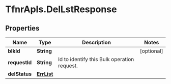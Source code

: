 # TfnrApIs.DelLstResponse

## Properties
Name | Type | Description | Notes
------------ | ------------- | ------------- | -------------
**blkId** | **String** |  | [optional] 
**requestId** | **String** | Id to identify this Bulk operation request. | 
**delStatus** | [**ErrList**](ErrList.md) |  | 


